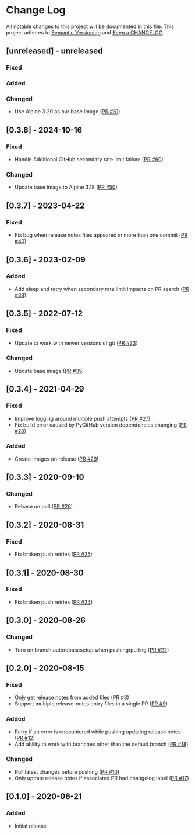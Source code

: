 # Change Log

All notable changes to this project will be documented in this file. This project adheres to [Semantic Versioning](http://semver.org/) and [Keep a CHANGELOG](http://keepachangelog.com/).

## [unreleased] - unreleased

### Fixed


### Added


### Changed

- Use Alpine 3.20 as our base image ([PR #61](https://github.com/ponylang/release-notes-bot-action/pull/61))

## [0.3.8] - 2024-10-16

### Fixed

- Handle Additional GitHub secondary rate limit failure ([PR #60](https://github.com/ponylang/release-notes-bot-action/pull/60))

### Changed

- Update base image to Alpine 3.18 ([PR #50](https://github.com/ponylang/release-notes-bot-action/pull/50))

## [0.3.7] - 2023-04-22

### Fixed

- Fix bug when release notes files appeared in more than one commit ([PR #40](https://github.com/ponylang/release-notes-bot-action/pull/40))

## [0.3.6] - 2023-02-09

### Added

- Add sleep and retry when secondary rate limit impacts on PR search ([PR #38](https://github.com/ponylang/release-notes-bot-action/pull/38))

## [0.3.5] - 2022-07-12

### Fixed

- Update to work with newer versions of git ([PR #33](https://github.com/ponylang/release-notes-bot-action/pull/33))

### Changed

- Update base image ([PR #35](https://github.com/ponylang/release-notes-bot-action/pull/35))

## [0.3.4] - 2021-04-29

### Fixed

- Improve logging around multiple push attempts ([PR #27](https://github.com/ponylang/release-notes-bot-action/pull/27))
- Fix build error caused by PyGitHub version dependencies changing ([PR #28](https://github.com/ponylang/changelog-bot-action/pull/28))

### Added

- Create images on release ([PR #29](https://github.com/ponylang/release-notes-bot-action/pull/29))

## [0.3.3] - 2020-09-10

### Changed

- Rebase on pull ([PR #26](https://github.com/ponylang/release-notes-bot-action/pull/26))

## [0.3.2] - 2020-08-31

### Fixed

- Fix broken push retries ([PR #25](https://github.com/ponylang/release-notes-bot-action/pull/25))

## [0.3.1] - 2020-08-30

### Fixed

- Fix broken push retries ([PR #24](https://github.com/ponylang/release-notes-bot-action/pull/24))

## [0.3.0] - 2020-08-26

### Changed

- Turn on branch.autorebasesetup when pushing/pulling ([PR #22](https://github.com/ponylang/release-notes-bot-action/pull/22))

## [0.2.0] - 2020-08-15

### Fixed

- Only get release notes from added files ([PR #8](https://github.com/ponylang/release-notes-bot-action/pull/8))
- Support multiple release-notes entry files in a single PR ([PR #9](https://github.com/ponylang/release-notes-bot-action/pull/9))

### Added

- Retry if an error is encountered while pushing updating release notes ([PR #12](https://github.com/ponylang/release-notes-bot-action/pull/12))
- Add ability to work with branches other than the default branch ([PR #18](https://github.com/ponylang/release-notes-bot-action/pull/18))

### Changed

- Pull latest changes before pushing ([PR #10](https://github.com/ponylang/release-notes-bot-action/pull/10))
- Only update release notes if associated PR had changelog label ([PR #17](https://github.com/ponylang/release-notes-bot-action/pull/17))

## [0.1.0] - 2020-06-21

### Added

- Initial release

